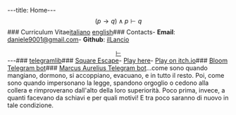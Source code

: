 ---title: Home---$$(p \rightarrow q) \land p \vdash q$$### Curriculum Vitae[italiano](cv_ita.pdf) [english](cv_eng.pdf)### Contacts- **Email**: <daniele9001@gmail.com>- **Github**: [ilLancio](https://github.com/ilLancio)<div align="center">[$\vdash$](Logica-Matematica.pdf)</div>---### [telegramlib](https://pypi.org/project/telegramlib/)### [Square Escape](https://logos-psychagogia.itch.io/square-escape)- <a href="square-escape" target="_blank">Play here</a>- [Play on itch.io](https://logos-psychagogia.itch.io/square-escape)### [Bloom Telegram bot](https://t.me/BLOOM_chatbot)### [Marcus Aurelius Telegram bot](https://t.me/M_Aurelius_bot)...come sono quando mangiano, dormono, si accoppiano, evacuano, e in tutto il resto. Poi, come sono quando impersonano la legge, spandono orgoglio o cedono alla collera e rimproverano dall'alto della loro superiorità. Poco prima, invece, a quanti facevano da schiavi e per quali motivi! E tra poco saranno di nuovo in tale condizione.